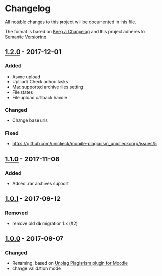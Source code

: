 # Changelog
All notable changes to this project will be documented in this file.

The format is based on [Keep a Changelog](http://keepachangelog.com/en/1.0.0/)
and this project adheres to [Semantic Versioning](http://semver.org/spec/v2.0.0.html).

## [1.2.0] - 2017-12-01
### Added
- Async upload
- Upload/ Check adhoc tasks
- Max supported archive files setting
- File states
- File upload callback handle

### Changed
- Change base urls

### Fixed
- https://github.com/unicheck/moodle-plagiarism_unicheckcorp/issues/5

## [1.1.0] - 2017-11-08
### Added
- Added .rar archives support

## [1.0.1] - 2017-09-12
### Removed
- remove old db migration 1.x (#2)

## [1.0.0] - 2017-09-07
### Changed
- Renaming, based on [Unplag Plagiarism plugin for Moodle](https://moodle.org/plugins/plagiarism_unicheckcorp)
- change validation mode

[1.2.0]: https://github.com/unicheck/moodle-plagiarism_unicheckcorp/releases/tag/v1.2.0
[1.1.0]: https://github.com/unicheck/moodle-plagiarism_unicheckcorp/releases/tag/v1.1.0
[1.0.1]: https://github.com/unicheck/moodle-plagiarism_unicheckcorp/releases/tag/v1.0.1
[1.0.0]: https://github.com/unicheck/moodle-plagiarism_unicheckcorp/releases/tag/v1.0.0